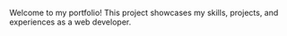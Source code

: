 Welcome to my portfolio! This project showcases my skills, projects, and experiences as a web developer.
